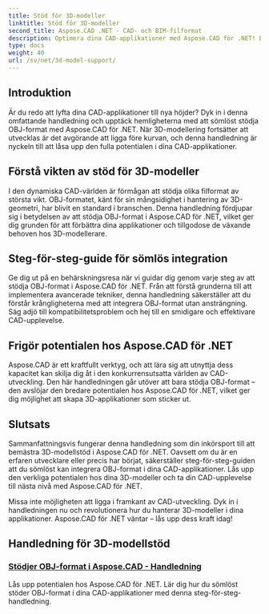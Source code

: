 ```yaml
---
title: Stöd för 3D-modeller
linktitle: Stöd för 3D-modeller
second_title: Aspose.CAD .NET - CAD- och BIM-filformat
description: Optimera dina CAD-applikationer med Aspose.CAD för .NET! Bemästra konsten att sömlöst stödja OBJ-format och låsa upp den fulla potentialen hos dina 3D-modeller.
type: docs
weight: 40
url: /sv/net/3d-model-support/
---
```


## Introduktion

Är du redo att lyfta dina CAD-applikationer till nya höjder? Dyk in i denna omfattande handledning och upptäck hemligheterna med att sömlöst stödja OBJ-format med Aspose.CAD för .NET. När 3D-modellering fortsätter att utvecklas är det avgörande att ligga före kurvan, och denna handledning är nyckeln till att låsa upp den fulla potentialen i dina CAD-applikationer.

## Förstå vikten av stöd för 3D-modeller

I den dynamiska CAD-världen är förmågan att stödja olika filformat av största vikt. OBJ-formatet, känt för sin mångsidighet i hantering av 3D-geometri, har blivit en standard i branschen. Denna handledning fördjupar sig i betydelsen av att stödja OBJ-format i Aspose.CAD för .NET, vilket ger dig grunden för att förbättra dina applikationer och tillgodose de växande behoven hos 3D-modellerare.

## Steg-för-steg-guide för sömlös integration

Ge dig ut på en behärskningsresa när vi guidar dig genom varje steg av att stödja OBJ-format i Aspose.CAD för .NET. Från att förstå grunderna till att implementera avancerade tekniker, denna handledning säkerställer att du förstår krångligheterna med att integrera OBJ-format utan ansträngning. Säg adjö till kompatibilitetsproblem och hej till en smidigare och effektivare CAD-upplevelse.

## Frigör potentialen hos Aspose.CAD för .NET

Aspose.CAD är ett kraftfullt verktyg, och att lära sig att utnyttja dess kapacitet kan skilja dig åt i den konkurrensutsatta världen av CAD-utveckling. Den här handledningen går utöver att bara stödja OBJ-format – den avslöjar den bredare potentialen hos Aspose.CAD för .NET, vilket ger dig möjlighet att skapa 3D-applikationer som sticker ut.

## Slutsats

Sammanfattningsvis fungerar denna handledning som din inkörsport till att bemästra 3D-modellstöd i Aspose.CAD för .NET. Oavsett om du är en erfaren utvecklare eller precis har börjat, säkerställer steg-för-steg-guiden att du sömlöst kan integrera OBJ-format i dina CAD-applikationer. Lås upp den verkliga potentialen hos dina 3D-modeller och ta din CAD-upplevelse till nästa nivå med Aspose.CAD för .NET.

Missa inte möjligheten att ligga i framkant av CAD-utveckling. Dyk in i handledningen nu och revolutionera hur du hanterar 3D-modeller i dina applikationer. Aspose.CAD för .NET väntar – lås upp dess kraft idag!
## Handledning för 3D-modellstöd
### [Stödjer OBJ-format i Aspose.CAD - Handledning](./supporting-obj-format-in-aspose-cad/)
Lås upp potentialen hos Aspose.CAD för .NET. Lär dig hur du sömlöst stöder OBJ-format i dina CAD-applikationer med denna steg-för-steg-handledning.